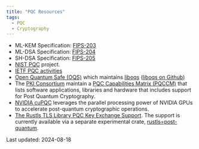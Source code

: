 ```yaml
---
title: "PQC Resources"
tags:
  - PQC
  - Cryptography
---
```


- ML-KEM Specification: [FIPS-203](https://nvlpubs.nist.gov/nistpubs/FIPS/NIST.FIPS.203.pdf)
- ML-DSA Specification: [FIPS-204](https://nvlpubs.nist.gov/nistpubs/FIPS/NIST.FIPS.204.pdf)
- SH-DSA Specification: [FIPS-205](https://nvlpubs.nist.gov/nistpubs/FIPS/NIST.FIPS.205.pdf)
- [NIST PQC](https://csrc.nist.gov/projects/post-quantum-cryptography) project.
- [IETF PQC activities](https://wiki.ietf.org/group/sec/PQCAgility)
- [Open Quantum Safe (OQS)](https://openquantumsafe.org) which maintains [liboqs](https://openquantumsafe.org/liboqs/) ([liboqs on Github](https://github.com/open-quantum-safe/liboqs))
- The [PKI Consortium](https://pkic.org) maintain a [PQC Capabilities Matrix (PQCCM)](https://pkic.org/pqccm/) that lists software applications, libraries and hardware that includes support for Post Quantum Cryptography.
- [NVIDIA cuPQC](https://developer.nvidia.com/cuPQC) leverages the parallel processing power of NVIDIA GPUs to accelerate post-quantum cryptographic operations.
- [The Rustls TLS Library PQC Key Exchange Support](https://www.memorysafety.org/blog/pq-key-exchange/). The support is currently available via a separate experimental crate, [rustls=post-quantum](https://crates.io/crates/rustls-post-quantum).

Last updated: 2024-08-18
